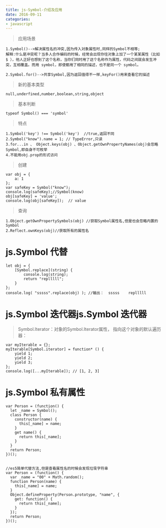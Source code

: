 ```yaml
---
title: js-Symbol-介绍及应用
date: 2016-09-11
categories: 
- javascript
---
```


> 应用场景

```
1.Symbol()-->解决属性名的冲突,因为传入对象属性时,同样的Symbol不相等;
解释:什么是冲突呢？当多人合作编码的时候，经常会出现你往对象上加了一个某某属性（比如 $ ），他人正好也想到了这个名称，当你们同时用了这个名称作为属性，代码之间就会发生冲突，互相覆盖。而用 symbol，即使都用了相同的描述，也不是同一个 symbol。

2.Symbol.for()-->共享Symbol,因为返回值得不一样,keyFor()用来查看它的描述

```

> 新的基本类型

``` null,underfined,number,boolean,string,object ```

> 基本判断

```typeof Symbol() === 'symbol'```

> 特点

```
1.Symbol('key') !== Symbol('key')  //true,返回不同
2.Symbol("know").name = 1; // TypeError,只读
3.for...in 、 Object.keys(obj) 、Object.getOwnPropertyNames(obj)会忽略Symbol,即自身不可枚举
4.不能用obj.prop的形式访问
```

> 创建

```
var obj = {
    a: 1
};
var safeKey = Symbol("know");
console.log(safeKey);//Symbol(know)
obj[safeKey] = 'value';
console.log(obj[safeKey]);  // value
```

> 查询

```
1.Object.getOwnPropertySymbols(obj) //获取Symbol属性名,但是也会忽略内置的Symbol
2.Reflect.ownKeys(obj)//获取所有的属性名
```

# js.Symbol 代替

```
let obj = {
    [Symbol.replace](string) {
        console.log(string);
        return "replllll";
    }
};
console.log( "sssss".replace(obj) ); //输出：  sssss    replllll
```

# js.Symbol 迭代器js.Symbol 迭代器

> Symbol.Iterator：对象的Symbol.Iterator属性， 指向这个对象的默认遍历器：

```
var myIterable = {};
myIterable[Symbol.iterator] = function* () {
    yield 1;
    yield 2;
    yield 3;
};
console.log([...myIterable]); // [1, 2, 3]
```

# js.Symbol 私有属性

```
var Person = (function() {
  let _name = Symbol();
  class Person {
    constructor(name) {
      this[_name] = name;
    }
    get name() {
      return this[_name];
    }
  }
  return Person;
})();


//es5简单代替方法,但是查看属性名的时候会发现垃圾字符串
var Person = (function() {
  var _name = "00" + Math.random();
  function Person(name) {
    this[_name] = name;
  }
  Object.defineProperty(Person.prototype, "name", {
    get: function() {
      return this[_name];
    }
  });
  return Person;
})();

```
